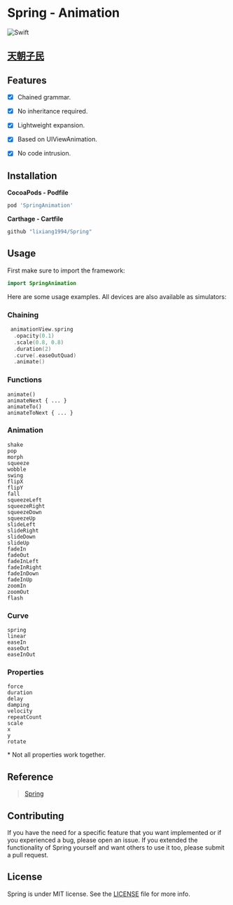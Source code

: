 
# Spring - Animation

![Swift](https://img.shields.io/badge/Swift-5.0-orange.svg)

## [天朝子民](README_CN.md)

## Features

- [x] Chained grammar.
- [x] No inheritance required.
- [x] Lightweight expansion.
- [x] Based on UIViewAnimation.
- [x] No code intrusion.


## Installation

**CocoaPods - Podfile**

```ruby
pod 'SpringAnimation'
```

**Carthage - Cartfile**

```ruby
github "lixiang1994/Spring"
```

## Usage

First make sure to import the framework:

```swift
import SpringAnimation
```

Here are some usage examples. All devices are also available as simulators:

### Chaining

```swift
 animationView.spring
  .opacity(0.1)
  .scale(0.8, 0.8)
  .duration(2)
  .curve(.easeOutQuad)
  .animate()
```

### Functions
    animate()
    animateNext { ... }
    animateTo()
    animateToNext { ... }

### Animation
    shake
    pop
    morph
    squeeze
    wobble
    swing
    flipX
    flipY
    fall
    squeezeLeft
    squeezeRight
    squeezeDown
    squeezeUp
    slideLeft
    slideRight
    slideDown
    slideUp
    fadeIn
    fadeOut
    fadeInLeft
    fadeInRight
    fadeInDown
    fadeInUp
    zoomIn
    zoomOut
    flash

### Curve
    spring
    linear
    easeIn
    easeOut
    easeInOut

### Properties
    force
    duration
    delay
    damping
    velocity
    repeatCount
    scale
    x
    y
    rotate

\* Not all properties work together.

## Reference

> [Spring](https://github.com/MengTo/Spring)

## Contributing

If you have the need for a specific feature that you want implemented or if you experienced a bug, please open an issue.
If you extended the functionality of Spring yourself and want others to use it too, please submit a pull request.


## License

Spring is under MIT license. See the [LICENSE](LICENSE) file for more info.
